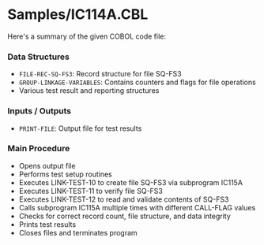 # Samples/IC114A.CBL

Here's a summary of the given COBOL code file:

### Data Structures
- `FILE-REC-SQ-FS3`: Record structure for file SQ-FS3
- `GROUP-LINKAGE-VARIABLES`: Contains counters and flags for file operations
- Various test result and reporting structures

### Inputs / Outputs
- `PRINT-FILE`: Output file for test results

### Main Procedure
- Opens output file
- Performs test setup routines
- Executes LINK-TEST-10 to create file SQ-FS3 via subprogram IC115A
- Executes LINK-TEST-11 to verify file SQ-FS3
- Executes LINK-TEST-12 to read and validate contents of SQ-FS3
- Calls subprogram IC115A multiple times with different CALL-FLAG values
- Checks for correct record count, file structure, and data integrity
- Prints test results
- Closes files and terminates program